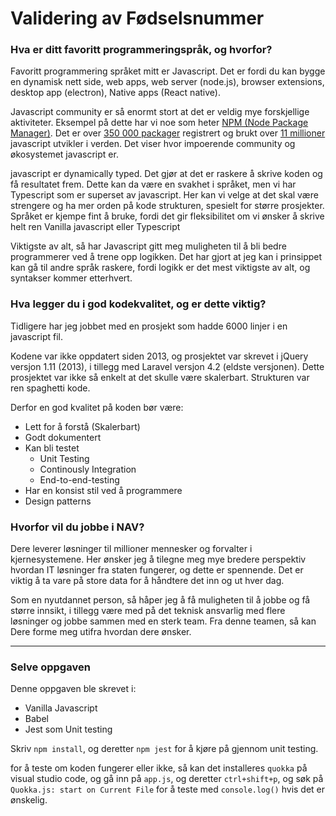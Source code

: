# Validering av Fødselsnummer

### Hva er ditt favoritt programmeringspråk, og hvorfor?

Favoritt programmering språket mitt er Javascript. Det er fordi du kan bygge en dynamisk nett side, web apps, web server (node.js), browser extensions, desktop app (electron), Native apps (React native). 

Javascript community er så enormt stort at det er veldig mye forskjellige aktiviteter. Eksempel på dette har vi noe som heter [NPM (Node Package Manager)](https://www.npmjs.com/). Det er over [350 000 packager](https://developers.slashdot.org/story/17/01/14/0222245/nodejss-npm-is-now-the-largest-package-registry-in-the-world) registrert og brukt over [11 millioner](https://www.npmjs.com/) javascript utvikler i verden. Det viser hvor impoerende community og økosystemet javascript er. 

javascript er dynamically typed. Det gjør at det er raskere å skrive koden og få resultatet frem. Dette kan da være en svakhet i språket, men vi har Typescript som er superset av javascript. Her kan vi velge at det skal være strengere og ha mer orden på kode strukturen, spesielt for større prosjekter. Språket er kjempe fint å bruke, fordi det gir fleksibilitet om vi ønsker å skrive helt ren Vanilla javascript eller Typescript 

Viktigste av alt, så har Javascript gitt meg muligheten til å bli bedre programmerer ved å trene opp logikken. Det har gjort at jeg kan i prinsippet kan gå til andre språk raskere, fordi logikk er det mest viktigste av alt, og syntakser kommer etterhvert. 



### Hva legger du i god kodekvalitet, og er dette viktig?

Tidligere har jeg jobbet med en prosjekt som hadde 6000 linjer i en javascript fil. 

Kodene var ikke oppdatert siden 2013, og prosjektet var skrevet i jQuery versjon 1.11 (2013), i tillegg med Laravel  versjon 4.2 (eldste versjonen). Dette prosjektet var ikke så enkelt at det skulle være skalerbart.  Strukturen var ren spaghetti kode. 

Derfor en god kvalitet på koden bør være:

- Lett for å forstå (Skalerbart)
- Godt dokumentert
- Kan bli testet 
  - Unit Testing
  - Continously Integration
  - End-to-end-testing
- Har en konsist stil ved å programmere
- Design patterns 



### Hvorfor vil du jobbe i NAV?

Dere leverer løsninger til millioner mennesker og forvalter i kjernesystemene. Her ønsker jeg å tilegne meg mye bredere perspektiv hvordan IT løsninger fra staten fungerer, og dette er spennende. Det er viktig å ta vare på store data for å håndtere det inn og ut hver dag. 

Som en nyutdannet person, så håper jeg å få muligheten til å jobbe og få større innsikt, i tillegg være med på det teknisk ansvarlig med flere løsninger og jobbe sammen med en sterk team. Fra denne teamen, så kan Dere forme meg utifra hvordan dere ønsker. 


------



### Selve oppgaven

Denne oppgaven ble skrevet i:

- Vanilla Javascript
- Babel
- Jest som Unit testing


Skriv `npm install`, og deretter `npm jest` for å kjøre på gjennom unit testing.

for å teste om koden fungerer eller ikke, så kan det installeres `quokka` på visual studio code, og gå inn på `app.js`, og deretter `ctrl+shift+p`, og søk på `Quokka.js: start on Current File` for å teste med `console.log()` hvis det er ønskelig. 






 